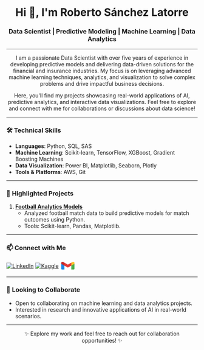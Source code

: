 <h1 align="center">Hi 👋, I'm Roberto Sánchez Latorre</h1>
<h3 align="center">Data Scientist | Predictive Modeling | Machine Learning | Data Analytics</h3>

---

<p align="center">
I am a passionate Data Scientist with over five years of experience in developing predictive models and delivering data-driven solutions for the financial and insurance industries. My focus is on leveraging advanced machine learning techniques, analytics, and visualization to solve complex problems and drive impactful business decisions.
</p>

<p align="center">
Here, you'll find my projects showcasing real-world applications of AI, predictive analytics, and interactive data visualizations. Feel free to explore and connect with me for collaborations or discussions about data science!
</p>

---

### 🛠️ **Technical Skills**
- **Languages**: Python, SQL, SAS
- **Machine Learning**: Scikit-learn, TensorFlow, XGBoost, Gradient Boosting Machines
- **Data Visualization**: Power BI, Matplotlib, Seaborn, Plotly
- **Tools & Platforms**: AWS, Git

---

### 📂 **Highlighted Projects**
1. **[Football Analytics Models](#)**  
   - Analyzed football match data to build predictive models for match outcomes using Python.  
   - Tools: Scikit-learn, Pandas, Matplotlib.

---

### 📫 **Connect with Me**
<p align="left">
<a href="https://www.linkedin.com/in/roberto-s%C3%A1nchez-latorre-73830118a/" target="_blank"><img align="center" src="https://raw.githubusercontent.com/rahuldkjain/github-profile-readme-generator/master/src/images/icons/Social/linked-in-alt.svg" alt="LinkedIn" height="30" width="40" /></a>
<a href="https://www.kaggle.com/robertostl" target="_blank"><img align="center" src="https://raw.githubusercontent.com/rahuldkjain/github-profile-readme-generator/master/src/images/icons/Social/kaggle.svg" alt="Kaggle" height="30" width="40" /></a>
<a href="mailto:roberto.sanchezlatorre@gmail.com.com"><img align="center" src="https://raw.githubusercontent.com/rahuldkjain/github-profile-readme-generator/master/src/images/icons/Social/gmail.svg" alt="Email" height="30" width="40" /></a>
</p>

---

### 🌱 **Looking to Collaborate**
- Open to collaborating on machine learning and data analytics projects.
- Interested in research and innovative applications of AI in real-world scenarios.

---

<p align="center">✨ Explore my work and feel free to reach out for collaboration opportunities! ✨</p>
